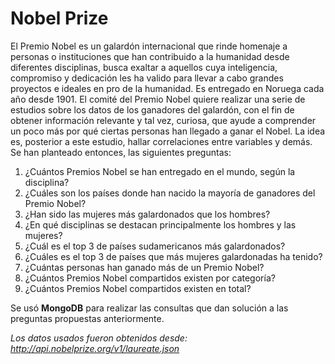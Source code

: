 # Nobel Prize

El Premio Nobel es un galardón internacional que rinde homenaje a personas o instituciones que han contribuido a la humanidad desde diferentes disciplinas, busca exaltar a aquellos cuya inteligencia, compromiso y dedicación les ha valido para llevar a cabo grandes proyectos e ideales en pro de la humanidad. Es entregado en Noruega cada año desde 1901.
El comité del Premio Nobel quiere realizar una serie de estudios sobre los datos de los ganadores del galardón, con el fin de obtener información relevante y tal vez, curiosa, que ayude a comprender un poco más por qué ciertas personas han llegado a ganar el Nobel. La idea es, posterior a este estudio, hallar correlaciones entre variables y demás. Se han planteado entonces, las siguientes preguntas:

1. ¿Cuántos Premios Nobel se han entregado en el mundo, según la disciplina?
2. ¿Cuáles son los países donde han nacido la mayoría de ganadores del Premio Nobel?
3. ¿Han sido las mujeres más galardonados que los hombres?
4. ¿En qué disciplinas se destacan principalmente los hombres y las mujeres?
5. ¿Cuál es el top 3 de países sudamericanos más galardonados?
6. ¿Cuáles es el top 3 de países que más mujeres galardonadas ha tenido?
7. ¿Cuántas personas han ganado más de un Premio Nobel?
8. ¿Cuántos Premios Nobel compartidos existen por categoría?
9. ¿Cuántos Premios Nobel compartidos existen en total?

Se usó **MongoDB** para realizar las consultas que dan solución a las preguntas propuestas anteriormente.

_Los datos usados fueron obtenidos desde: http://api.nobelprize.org/v1/laureate.json_